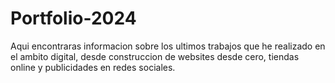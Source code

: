 # Portfolio-2024
Aqui encontraras informacion sobre los ultimos trabajos que he realizado en el ambito digital, desde construccion de websites desde  cero, tiendas online y publicidades en redes sociales.
